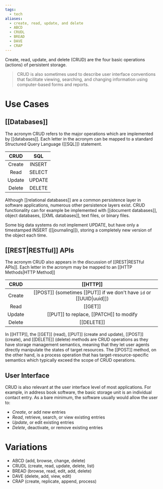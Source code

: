 ```yaml
---
tags:
  - tech
aliases:
  - create, read, update, and delete
  - ABCD
  - CRUDL
  - BREAD
  - DAVE
  - CRAP
---
```

Create, read, update, and delete (CRUD) are the four basic operations (actions) of persistent storage.
> CRUD is also sometimes used to describe user interface conventions that facilitate viewing, searching, and changing information using computer-based forms and reports.

# Use Cases
## [[Databases]]
The acronym CRUD refers to the major operations which are implemented by [[databases]].
Each letter in the acronym can be mapped to a standard Structured Query Language ([[SQL]]) statement.

|  CRUD  |  SQL   |
| :----: | :----: |
| Create | INSERT |
|  Read  | SELECT |
| Update | UPDATE |
| Delete | DELETE |
Although [[relational databases]] are a common persistence layer in software applications, numerous other persistence layers exist. 
CRUD functionality can for example be implemented with [[document databases]], object databases, [[XML databases]], text files, or binary files.

Some big data systems do not implement UPDATE, but have only a timestamped INSERT ([[journaling]]), storing a completely new version of the object each time.

## [[REST|RESTful]] APIs
The acronym CRUD also appears in the discussion of [[REST|RESTful APIs]].
Each letter in the acronym may be mapped to an [[HTTP Methods|HTTP Method]]

|  CRUD  |                             [[HTTP]]                             |
| :----: | :----------------------------------------------------------: |
| Create | [[POST]] (sometimes [[PUT]] if we don't have `id` or [[UUID\|uuid]]) |
|  Read  |                             [[GET]]                              |
| Update |               [[PUT]] to replace, [[PATCH]] to modify                |
| Delete |                            [[DELETE]]                            |
In [[HTTP]], the [[GET]] (read), [[PUT]] (create and update), [[POST]] (create), and [[DELETE]] (delete) methods are CRUD operations as they have storage management semantics, meaning that they let user agents directly manipulate the states of target resources.
The [[POST]] method, on the other hand, is a process operation that has target-resource-specific semantics which typically exceed the scope of CRUD operations.

## User Interface
CRUD is also relevant at the user interface level of most applications.
For example, in address book software, the basic storage unit is an individual contact entry.
As a bare minimum, the software usually would allow the user to:
- _Create_, or add new entries
- _Read_, retrieve, search, or view existing entries
- _Update_, or edit existing entries
- _Delete_, deactivate, or remove existing entries

# Variations
- ABCD (add, browse, change, delete)
- CRUDL (create, read, update, delete, list)
- BREAD (browse, read, edit, add, delete)
- DAVE (delete, add, view, edit)
- CRAP (create, replicate, append, process)